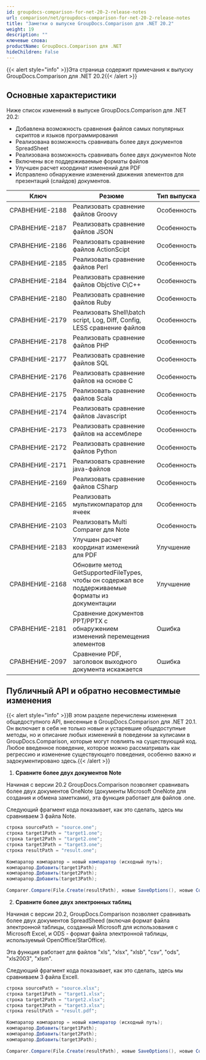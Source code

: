 ```yaml
---
id: groupdocs-comparison-for-net-20-2-release-notes
url: comparison/net/groupdocs-comparison-for-net-20-2-release-notes
title: "Заметки о выпуске GroupDocs.Comparison для .NET 20.2"
weight: 19
description: ""
ключевые слова:
productName: GroupDocs.Comparison для .NET
hideChildren: False
---
```

{{< alert style="info" >}}Эта страница содержит примечания к выпуску GroupDocs.Comparison для .NET 20.2{{< /alert >}}

## Основные характеристики

Ниже список изменений в выпуске GroupDocs.Comparison для .NET 20.2:

* Добавлена возможность сравнения файлов самых популярных скриптов и языков программирования
* Реализована возможность сравнивать более двух документов SpreadSheet
* Реализована возможность сравнивать более двух документов Note
* Включены все поддерживаемые форматы файлов
* Улучшен расчет координат изменений для PDF
* Исправлено обнаружение изменений движения элементов для презентаций (слайдов) документов.
    










| Ключ | Резюме | Тип выпуска |
| --- | --- | --- |
| СРАВНЕНИЕ-2188 | Реализовать сравнение файлов Groovy | Особенность |
| СРАВНЕНИЕ-2187 | Реализовать сравнение файлов JSON | Особенность |
| СРАВНЕНИЕ-2186 | Реализовать сравнение файлов ActionScipt | Особенность |
| СРАВНЕНИЕ-2185 | Реализовать сравнение файлов Perl | Особенность |
| СРАВНЕНИЕ-2184 | Реализовать сравнение файлов Objctive C\\C++ | Особенность |
| СРАВНЕНИЕ-2180 | Реализовать сравнение файлов Ruby | Особенность |
| СРАВНЕНИЕ-2179 | Реализовать Shell\\batch script, Log, Diff, Config, LESS сравнение файлов | Особенность |
| СРАВНЕНИЕ-2178 | Реализовать сравнение файлов PHP | Особенность |
| СРАВНЕНИЕ-2177 | Реализовать сравнение файлов SQL | Особенность |
| СРАВНЕНИЕ-2176 | Реализовать сравнение файлов на основе C | Особенность |
| СРАВНЕНИЕ-2175 | Реализовать сравнение файлов Scala | Особенность |
| СРАВНЕНИЕ-2174 | Реализовать сравнение файлов Javascript | Особенность |
| СРАВНЕНИЕ-2173 | Реализовать сравнение файлов на ассемблере | Особенность |
| СРАВНЕНИЕ-2172 | Реализовать сравнение файлов Python | Особенность |
| СРАВНЕНИЕ-2171 | Реализовать сравнение java-файлов | Особенность |
| СРАВНЕНИЕ-2169 | Реализовать сравнение файлов CSharp | Особенность |
| СРАВНЕНИЕ-2165 | Реализовать мультикомпаратор для ячеек | Особенность |
| СРАВНЕНИЕ-2103 | Реализовать Multi Comparer для Note | Особенность |
| СРАВНЕНИЕ-2183 | Улучшен расчет координат изменений для PDF | Улучшение |
| СРАВНЕНИЕ-2168 | Обновите метод GetSupportedFileTypes, чтобы он содержал все поддерживаемые форматы из документации | Улучшение |
| СРАВНЕНИЕ-2181 | Сравнение документов PPT/PPTX с обнаружением изменений перемещения элементов | Ошибка |
| СРАВНЕНИЕ-2097 | Сравнение PDF, заголовок выходного документа искажается | Ошибка |

## Публичный API и обратно несовместимые изменения

{{< alert style="info" >}}В этом разделе перечислены изменения общедоступного API, внесенные в GroupDocs.Comparison для .NET 20.1. Он включает в себя не только новые и устаревшие общедоступные методы, но и описание любых изменений в поведении за кулисами в GroupDocs.Comparison, которые могут повлиять на существующий код. Любое введенное поведение, которое можно рассматривать как регрессию и изменение существующего поведения, особенно важно и задокументировано здесь.{{< /alert >}}

1. **Сравните более двух документов Note**
    









Начиная с версии 20.2 GroupDocs.Comparison позволяет сравнивать более двух документов OneNote (документы Microsoft OneNote для создания и обмена заметками), эта функция работает для файлов .one.
    









Следующий фрагмент кода показывает, как это сделать, здесь мы сравниваем 3 файла Note.
    









```csharp
строка sourcePath = "source.one";
строка target1Path = "target1.one";
строка target2Path = "target2.one";
строка target3Path = "target3.one";
строка resultPath = "result.one";
 
Компаратор компаратор = новый компаратор (исходный путь);
компаратор.Добавить(target1Path);
компаратор.Добавить(target2Path);
компаратор.Добавить(target3Path);
 
Comparer.Compare(File.Create(resultPath), новые SaveOptions(), новые CompareOptions());
```
    









2. **Сравните более двух электронных таблиц**
    









Начиная с версии 20.2, GroupDocs.Comparison позволяет сравнивать более двух документов SpreadSheed (включая формат файла электронной таблицы, созданный Microsoft для использования с Microsoft Excel, и ODS - формат файла электронной таблицы, используемый OpenOffice/StarOffice).
    









Эта функция работает для файлов "xls", "xlsx", "xlsb", "csv", "ods", "xls2003", "xlsm".
    









Следующий фрагмент кода показывает, как это сделать, здесь мы сравниваем 3 файла Excell.
    









```csharp
строка sourcePath = "source.xlsx";
строка target1Path = "target1.xlsx";
строка target2Path = "target2.xlsx";
строка target3Path = "target3.xlsx";
строка resultPath = "result.pdf";
 
Компаратор компаратор = новый компаратор (исходный путь);
компаратор.Добавить(target1Path);
компаратор.Добавить(target2Path);
компаратор.Добавить(target3Path);
 
Comparer.Compare(File.Create(resultPath), новые SaveOptions(), новые CompareOptions());
```

